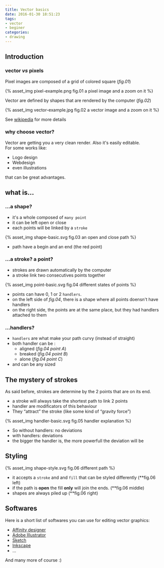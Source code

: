 ```yaml
---
title: Vector basics
date: 2016-01-30 18:51:23
tags:
- vector
- beginer
categories:
- drawing
---
```


## Introduction

### vector *vs* pixels

Pixel images are composed of a grid of colored square (*fig.01*)

{% asset_img pixel-example.png fig.01 a pixel image and a zoom on it %} 

Vector are defined by shapes that are rendered by the computer (*fig.02*) 

{% asset_img vector-example.jpg fig.02 a vector image and a zoom on it %} 

See [wikipedia](https://en.wikipedia.org/wiki/Vector_graphics) for more details

### why choose vector?

Vector are getting you a very clean render. Also it's easily editable.  
For some works like:

- Logo design
- Webdesign
- even illustrations

that can be great advantages.

## what is…

### …a shape?

- it's a whole composed of `many point`
- it can be left open or close
- each points will be linked by a `stroke`

{% asset_img shape-basic.svg fig.03 an open and close path %} 

- path have a begin and an end (the red point)


### …a stroke? a point? 

- strokes are drawn automatically by the computer
- a stroke link two consecutives points together

{% asset_img point-basic.svg fig.04 different states of points %} 

- points can have 0, 1 or 2 `handlers`.
- on the left side of *fig.04*, there is a shape where all points doensn't have handlers
- on the right side, the points are at the same place, but they had handlers attached to them

### …handlers?

- `handlers` are what make your path curvy (instead of straight)
- both handler can be :
	- aligned (*fig.04 point A*)
	- breaked (*fig.04 point B*)
	- alone (*fig.04 point C*)
- and can be any sized

## The mystery of strokes

As said before, strokes are determine by the 2 points that are on its end.

- a stroke will always take the shortest path to link 2 points
- handler are modificators of this behaviour 
- They “attract” the stroke (like some kind of “gravity force”)

{% asset_img handler-basic.svg fig.05 handler explanation %} 

- So without handlers: no deviations
- with handlers: deviations
- the bigger the handler is, the more powerfull the deviation will be

## Styling

{% asset_img shape-style.svg fig.06 different path %} 

- it accepts a `stroke` and and `fill` that can be styled differently (**fig.06 left)
- if the path is **open** the fill **only** will join the ends. (**fig.06 middle)
- shapes are always piled up (**fig.06 right)

## Softwares

Here is a short list of softwares you can use for editing vector graphics:

- [Affinity designer](https://affinity.serif.com/designer/)
- [Adobe Illustrator](http://www.adobe.com/products/illustrator.html)
- [Sketch](http://www.sketchapp.com/)
- [Inkscape](http://www.inkscape.org/)
- …

And many more of course :)

